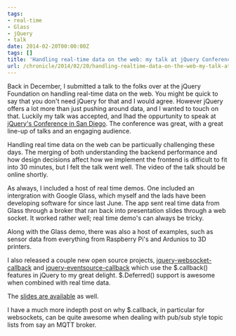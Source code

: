 ```yaml
---
tags:
- real-time
- Glass
- jQuery
- talk
date: 2014-02-20T00:00:00Z
tags: []
title: 'Handling real-time data on the web: my talk at jQuery Conference'
url: /chronicle/2014/02/20/handling-realtime-data-on-the-web-my-talk-at-jquery-conference-sd/
---
```


Back in December, I submitted a talk to the folks over at the jQuery Foundation on handling real-time data on the web. You might be quick to say that you don't need jQuery for that and I would agree. However jQuery offers a lot more than just pushing around data, and I wanted to touch on that. Luckily my talk was accepted, and Ihad the oppurtunity to speak at [jQuery's Conference in San Diego](http://events.jquery.org/2014/san-diego/). The conference was great, with a great line-up of talks and an engaging audience.

Handling real time data on the web can be particually challenging these days. The merging of both understanding the backend performance and how design decisions affect how we implement the frontend is difficult to fit into 30 minutes, but I felt the talk went well. The video of the talk should be online shortly.

As always, I included a host of real time demos. One included an intergration with Google Glass, which myself and the lads have been developing software for since last June. The app sent real time data from Glass through a broker that ran back into presentation slides through a web socket. It worked rather well; real time demo's can always be tricky.

Along with the Glass demo, there was also a host of examples, such as sensor data from everything from Raspberry Pi's and Ardunios to 3D printers.

I also released a couple new open source projects, [jquery-websocket-callback](https://github.com/justinribeiro/jquery-websocket-callback) and [jquery-eventsource-callback](https://github.com/justinribeiro/jquery-eventsource-callback) which use the $.callback() features in jQuery to my great delight. $.Deferred() support is awesome when combined with real time data.

The [slides are available](http://cdn.cache.stickmanventures.com/presentations/jqueryconsd2014/index.html) as well.

I have a much more indepth post on why $.callback, in particular for websockets, can be quite awesome when dealing with pub/sub style topic lists from say an MQTT broker.
